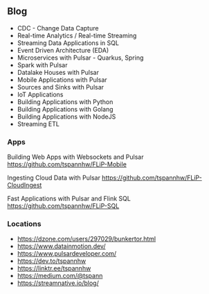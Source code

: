 ## Blog

* CDC - Change Data Capture
* Real-time Analytics / Real-time Streaming
* Streaming Data Applications in SQL
* Event Driven Architecture (EDA)
* Microservices with Pulsar - Quarkus, Spring
* Spark with Pulsar
* Datalake Houses with Pulsar
* Mobile Applications with Pulsar
* Sources and Sinks with Pulsar
* IoT Applications
* Building Applications with Python
* Building Applications with Golang
* Building Applications with NodeJS
* Streaming ETL

### Apps

Building Web Apps with Websockets and Pulsar
https://github.com/tspannhw/FLiP-Mobile

Ingesting Cloud Data with Pulsar
https://github.com/tspannhw/FLiP-CloudIngest

Fast Applications with Pulsar and Flink SQL
https://github.com/tspannhw/FLiP-SQL

### Locations

* https://dzone.com/users/297029/bunkertor.html
* https://www.datainmotion.dev/
* https://www.pulsardeveloper.com/
* https://dev.to/tspannhw
* https://linktr.ee/tspannhw
* https://medium.com/@tspann
* https://streamnative.io/blog/

